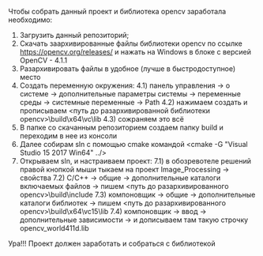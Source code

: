 Чтобы собрать данный проект и библиотека opencv заработала необходимо:

1) Загрузить данный репозиторий;
2) Скачать заархивированные файлы библиотеки opencv по ссылке https://opencv.org/releases/ и нажать на Windows в блоке с версией OpenCV - 4.1.1
3) Разархивировать файлы в удобное (лучше в быстродоступное) место
4) Создать переменную окружения:
	4.1) панель управления -> о системе -> дополнительные параметры системы -> переменные среды -> системные переменные -> Path
	4.2) нажимаем создать и прописываем <путь до разархивированной библиотеки opencv>\build\x64\vc\lib
	4.3) сожраняем это всё
5) В папке со скачанным репозиторием создаем папку build и переходим в нее из консоли
6) Далее собирам sln с помощью cmake командой <cmake -G "Visual Studio 15 2017 Win64" ../>
7) Открываем sln, и настраиваем проект:
	7.1) в обозревотеле решений правой кнопкой мыши тыкаем на проект Image_Processing -> свойства
	7.2) C/C++ -> общие -> дополнительные каталоги включаемых файлов -> пишем <путь до разархивированного opencv>\build\include
	7.3) компоновщик -> общие -> дополнительные каталоги библиотек -> пишем <путь до разархивированного opencv>\build\x64\vc15\lib
	7.4) компоновщик -> ввод -> дополнительные зависимости -> и дописываем там такую строчку opencv_world411d.lib


Ура!!! Проект должен заработать и собраться с библиотекой
